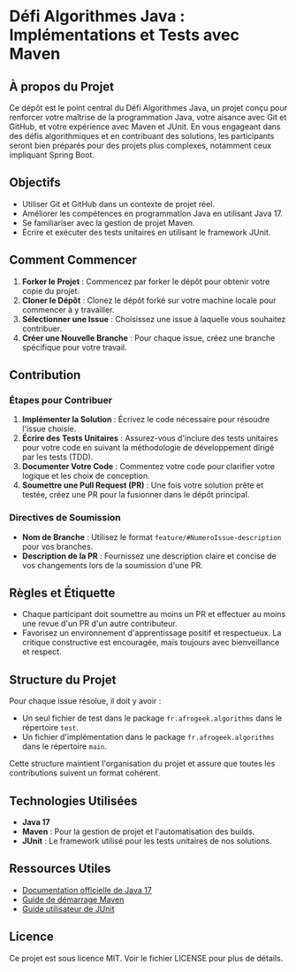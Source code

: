 # Défi Algorithmes Java : Implémentations et Tests avec Maven

## À propos du Projet

Ce dépôt est le point central du Défi Algorithmes Java, un projet conçu pour renforcer votre maîtrise de la programmation Java, votre aisance avec Git et GitHub, et votre expérience avec Maven et JUnit. En vous engageant dans des défis algorithmiques et en contribuant des solutions, les participants seront bien préparés pour des projets plus complexes, notamment ceux impliquant Spring Boot.

## Objectifs

- Utiliser Git et GitHub dans un contexte de projet réel.
- Améliorer les compétences en programmation Java en utilisant Java 17.
- Se familiariser avec la gestion de projet Maven.
- Écrire et exécuter des tests unitaires en utilisant le framework JUnit.

## Comment Commencer

1. **Forker le Projet** : Commencez par forker le dépôt pour obtenir votre copie du projet.
2. **Cloner le Dépôt** : Clonez le dépôt forké sur votre machine locale pour commencer à y travailler.
3. **Sélectionner une Issue** : Choisissez une issue à laquelle vous souhaitez contribuer.
4. **Créer une Nouvelle Branche** : Pour chaque issue, créez une branche spécifique pour votre travail.

## Contribution

### Étapes pour Contribuer

1. **Implémenter la Solution** : Écrivez le code nécessaire pour résoudre l'issue choisie.
2. **Écrire des Tests Unitaires** : Assurez-vous d'inclure des tests unitaires pour votre code en suivant la méthodologie de développement dirigé par les tests (TDD).
3. **Documenter Votre Code** : Commentez votre code pour clarifier votre logique et les choix de conception.
4. **Soumettre une Pull Request (PR)** : Une fois votre solution prête et testée, créez une PR pour la fusionner dans le dépôt principal.

### Directives de Soumission

- **Nom de Branche** : Utilisez le format `feature/#NumeroIssue-description` pour vos branches.
- **Description de la PR** : Fournissez une description claire et concise de vos changements lors de la soumission d'une PR.

## Règles et Étiquette

- Chaque participant doit soumettre au moins un PR et effectuer au moins une revue d'un PR d'un autre contributeur.
- Favorisez un environnement d'apprentissage positif et respectueux. La critique constructive est encouragée, mais toujours avec bienveillance et respect.

## Structure du Projet

Pour chaque issue résolue, il doit y avoir :
- Un seul fichier de test dans le package `fr.afrogeek.algorithms` dans le répertoire `test`.
- Un fichier d'implémentation dans le package `fr.afrogeek.algorithms` dans le répertoire `main`.

Cette structure maintient l'organisation du projet et assure que toutes les contributions suivent un format cohérent.

## Technologies Utilisées

- **Java 17** 
- **Maven** : Pour la gestion de projet et l'automatisation des builds.
- **JUnit** : Le framework utilisé pour les tests unitaires de nos solutions.

## Ressources Utiles

- [Documentation officielle de Java 17](https://docs.oracle.com/en/java/javase/17/)
- [Guide de démarrage Maven](https://maven.apache.org/guides/getting-started/)
- [Guide utilisateur de JUnit](https://junit.org/junit5/docs/current/user-guide/)

## Licence

Ce projet est sous licence MIT. Voir le fichier LICENSE pour plus de détails.

